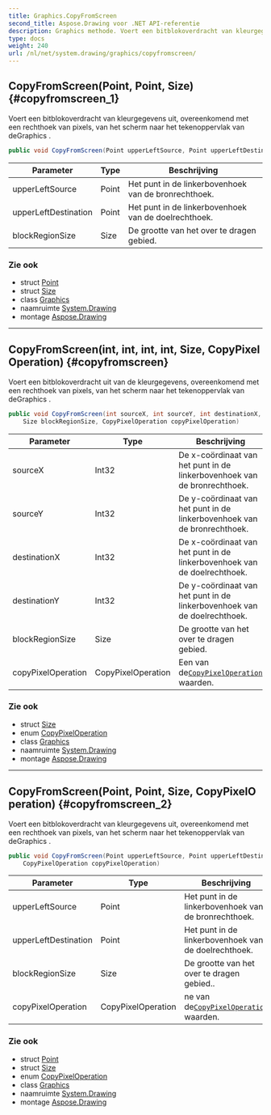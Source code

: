```yaml
---
title: Graphics.CopyFromScreen
second_title: Aspose.Drawing voor .NET API-referentie
description: Graphics methode. Voert een bitblokoverdracht van kleurgegevens uit overeenkomend met een rechthoek van pixels van het scherm naar het tekenoppervlak van deGraphics .
type: docs
weight: 240
url: /nl/net/system.drawing/graphics/copyfromscreen/
---
```

## CopyFromScreen(Point, Point, Size) {#copyfromscreen_1}

Voert een bitblokoverdracht van kleurgegevens uit, overeenkomend met een rechthoek van pixels, van het scherm naar het tekenoppervlak van deGraphics .

```csharp
public void CopyFromScreen(Point upperLeftSource, Point upperLeftDestination, Size blockRegionSize)
```

| Parameter | Type | Beschrijving |
| --- | --- | --- |
| upperLeftSource | Point | Het punt in de linkerbovenhoek van de bronrechthoek. |
| upperLeftDestination | Point | Het punt in de linkerbovenhoek van de doelrechthoek. |
| blockRegionSize | Size | De grootte van het over te dragen gebied. |

### Zie ook

* struct [Point](../../point/)
* struct [Size](../../size/)
* class [Graphics](../)
* naamruimte [System.Drawing](../../graphics/)
* montage [Aspose.Drawing](../../../)

---

## CopyFromScreen(int, int, int, int, Size, CopyPixelOperation) {#copyfromscreen}

Voert een bitblokoverdracht uit van de kleurgegevens, overeenkomend met een rechthoek van pixels, van het scherm naar het tekenoppervlak van deGraphics .

```csharp
public void CopyFromScreen(int sourceX, int sourceY, int destinationX, int destinationY, 
    Size blockRegionSize, CopyPixelOperation copyPixelOperation)
```

| Parameter | Type | Beschrijving |
| --- | --- | --- |
| sourceX | Int32 | De x-coördinaat van het punt in de linkerbovenhoek van de bronrechthoek. |
| sourceY | Int32 | De y-coördinaat van het punt in de linkerbovenhoek van de bronrechthoek. |
| destinationX | Int32 | De x-coördinaat van het punt in de linkerbovenhoek van de doelrechthoek. |
| destinationY | Int32 | De y-coördinaat van het punt in de linkerbovenhoek van de doelrechthoek. |
| blockRegionSize | Size | De grootte van het over te dragen gebied. |
| copyPixelOperation | CopyPixelOperation | Een van de[`CopyPixelOperation`](../../copypixeloperation/) waarden. |

### Zie ook

* struct [Size](../../size/)
* enum [CopyPixelOperation](../../copypixeloperation/)
* class [Graphics](../)
* naamruimte [System.Drawing](../../graphics/)
* montage [Aspose.Drawing](../../../)

---

## CopyFromScreen(Point, Point, Size, CopyPixelOperation) {#copyfromscreen_2}

Voert een bitblokoverdracht van kleurgegevens uit, overeenkomend met een rechthoek van pixels, van het scherm naar het tekenoppervlak van deGraphics .

```csharp
public void CopyFromScreen(Point upperLeftSource, Point upperLeftDestination, Size blockRegionSize, 
    CopyPixelOperation copyPixelOperation)
```

| Parameter | Type | Beschrijving |
| --- | --- | --- |
| upperLeftSource | Point | Het punt in de linkerbovenhoek van de bronrechthoek. |
| upperLeftDestination | Point | Het punt in de linkerbovenhoek van de doelrechthoek. |
| blockRegionSize | Size | De grootte van het over te dragen gebied.. |
| copyPixelOperation | CopyPixelOperation | ne van de[`CopyPixelOperation`](../../copypixeloperation/) waarden. |

### Zie ook

* struct [Point](../../point/)
* struct [Size](../../size/)
* enum [CopyPixelOperation](../../copypixeloperation/)
* class [Graphics](../)
* naamruimte [System.Drawing](../../graphics/)
* montage [Aspose.Drawing](../../../)


